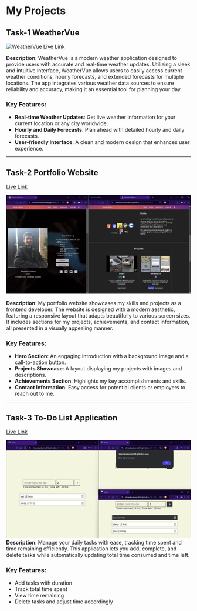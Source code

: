 # My Projects

## Task-1 WeatherVue

![WeatherVue](/imgs/WeatherVue.jpeg)
<a href="https://shivankursharma018.github.io/CBT-CIP/TASK-1/">Live Link</a>

**Description**: WeatherVue is a modern weather application designed to provide users with accurate and real-time weather updates. Utilizing a sleek and intuitive interface, WeatherVue allows users to easily access current weather conditions, hourly forecasts, and extended forecasts for multiple locations. The app integrates various weather data sources to ensure reliability and accuracy, making it an essential tool for planning your day.

### Key Features:
- **Real-time Weather Updates**: Get live weather information for your current location or any city worldwide.
- **Hourly and Daily Forecasts**: Plan ahead with detailed hourly and daily forecasts.
- **User-friendly Interface**: A clean and modern design that enhances user experience.

---

## Task-2 Portfolio Website 
<a href="https://shivankursharma018.github.io/CBT-CIP/TASK-2/">Live Link</a>

![Portfolio Website](/imgs/Portfolio.png)

**Description**: My portfolio website showcases my skills and projects as a frontend developer. The website is designed with a modern aesthetic, featuring a responsive layout that adapts beautifully to various screen sizes. It includes sections for my projects, achievements, and contact information, all presented in a visually appealing manner.

### Key Features:
- **Hero Section**: An engaging introduction with a background image and a call-to-action button.
- **Projects Showcase**: A layout displaying my projects with images and descriptions.
- **Achievements Section**: Highlights my key accomplishments and skills.
- **Contact Information**: Easy access for potential clients or employers to reach out to me.

---

## Task-3 To-Do List Application
<a href="https://shivankursharma018.github.io/CBT-CIP/TASK-3/">Live Link</a>

![todo-list](/imgs/ToDoList.png)
**Description**: Manage your daily tasks with ease, tracking time spent and time remaining efficiently. This application lets you add, complete, and delete tasks while automatically updating total time consumed and time left.

### Key Features:
- Add tasks with duration
- Track total time spent
- View time remaining
- Delete tasks and adjust time accordingly